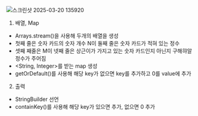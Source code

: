 ![스크린샷 2025-03-20 135920](https://github.com/user-attachments/assets/94675b4e-f365-456c-8c35-52428a853f93)

1. 배열, Map
- Arrays.stream()을 사용해 두개의 배열을 생성
- 첫째 줄은 숫자 카드의 숫자 개수 N이 둘째 줄은 숫자 카드가 적혀 있는 정수
- 셋째 째줄은 M이 넷째 줄은 상근이가 가지고 있는 숫자 카드인지 아닌지 구해햐알 정수가 주어짐
- <String, Integer>를 받는 map 생성
- getOrDefault()를 사용해 해당 key가 없으면 key를 추가하고 0를 value에 추가

2. 출력
- StringBuilder 선언
- containKey()를 사용해 해당 key가 있으면 추가, 없으면 0 추가

